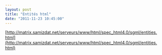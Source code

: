 ```yaml
---
layout: post
title: "Entités html"
date: "2011-11-23 10:45:00"
---
```

[http://matrix.samizdat.net/serveurs/www/html/spec_html4.0/sgml/entities.html](http://matrix.samizdat.net/serveurs/www/html/spec_html4.0/sgml/entities.html)
